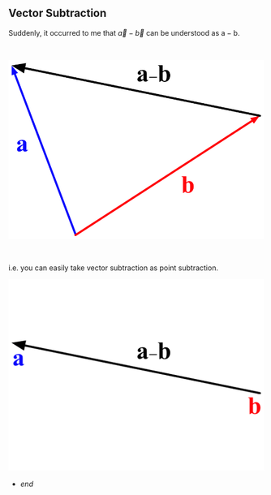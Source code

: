 Vector Subtraction
------

Suddenly, it occurred to me that $\vec{a} - \vec{b}$ can be understood as $\text{a} - \text{b}$.

<br>

![description](/img/posts-img/a-b_tri.png)

<br>

i.e. you can easily take vector subtraction as point subtraction.

![description](/img/posts-img/a-b_poi.png)

* *end*